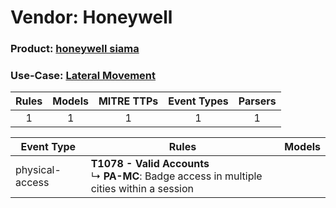 Vendor: Honeywell
=================
### Product: [honeywell siama](../ds_honeywell_honeywell_siama.md)
### Use-Case: [Lateral Movement](../../../../UseCases/uc_lateral_movement.md)

| Rules | Models | MITRE TTPs | Event Types | Parsers |
|:-----:|:------:|:----------:|:-----------:|:-------:|
|   1   |   1    |     1      |      1      |    1    |

| Event Type      | Rules                                                                                              | Models |
| --------------- | -------------------------------------------------------------------------------------------------- | ------ |
| physical-access | <b>T1078 - Valid Accounts</b><br> ↳ <b>PA-MC</b>: Badge access in multiple cities within a session |        |